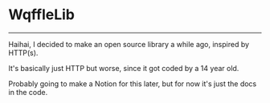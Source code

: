 ﻿# WqffleLib

---
Haihai, I decided to make an open source library a while ago, inspired by HTTP(s).

It's basically just HTTP but worse, since it got coded by a 14 year old.

Probably going to make a Notion for this later, but for now it's just the docs in the code.